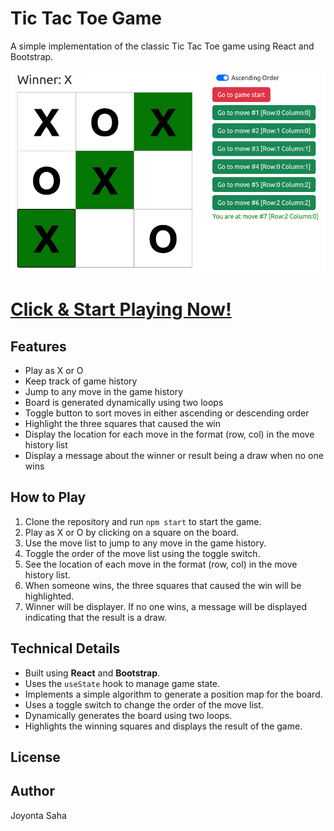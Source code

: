 # Tic Tac Toe Game

A simple implementation of the classic Tic Tac Toe game using React and Bootstrap.

![Tic-Tac-Toe Game Board](/public/static/Tic-Tac-Toe.png)

<h1><a href="https://joyontasaha.github.io/tic-tac-toe">Click & Start Playing Now!</a></h1>

[1]: https://joyontasaha.github.io/tic-tac-toe



## Features

- Play as X or O
- Keep track of game history
- Jump to any move in the game history
- Board is generated dynamically using two loops
- Toggle button to sort moves in either ascending or descending order
- Highlight the three squares that caused the win
- Display the location for each move in the format (row, col) in the move history list
- Display a message about the winner or result being a draw when no one wins

## How to Play

1. Clone the repository and run `npm start` to start the game.
2. Play as X or O by clicking on a square on the board.
3. Use the move list to jump to any move in the game history.
4. Toggle the order of the move list using the toggle switch.
5. See the location of each move in the format (row, col) in the move history list.
6. When someone wins, the three squares that caused the win will be highlighted.
7. Winner will be displayer. If no one wins, a message will be displayed indicating that the result is a draw.

## Technical Details

- Built using **React** and **Bootstrap**.
- Uses the `useState` hook to manage game state.
- Implements a simple algorithm to generate a position map for the board.
- Uses a toggle switch to change the order of the move list.
- Dynamically generates the board using two loops.
- Highlights the winning squares and displays the result of the game.

## License



## Author

Joyonta Saha
